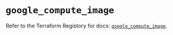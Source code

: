 # `google_compute_image`

Refer to the Terraform Registory for docs: [`google_compute_image`](https://registry.terraform.io/providers/hashicorp/google-beta/5.9.0/docs/resources/google_compute_image).
